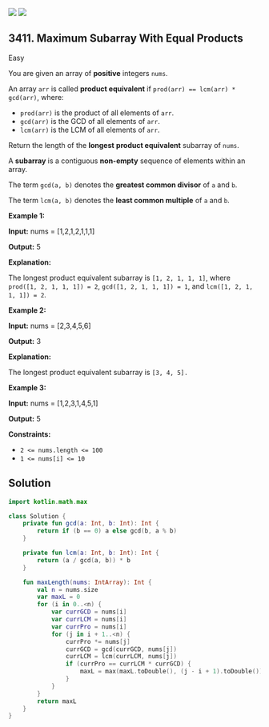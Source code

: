 [![](https://img.shields.io/github/stars/javadev/LeetCode-in-Kotlin?label=Stars&style=flat-square)](https://github.com/javadev/LeetCode-in-Kotlin)
[![](https://img.shields.io/github/forks/javadev/LeetCode-in-Kotlin?label=Fork%20me%20on%20GitHub%20&style=flat-square)](https://github.com/javadev/LeetCode-in-Kotlin/fork)

## 3411\. Maximum Subarray With Equal Products

Easy

You are given an array of **positive** integers `nums`.

An array `arr` is called **product equivalent** if `prod(arr) == lcm(arr) * gcd(arr)`, where:

*   `prod(arr)` is the product of all elements of `arr`.
*   `gcd(arr)` is the GCD of all elements of `arr`.
*   `lcm(arr)` is the LCM of all elements of `arr`.

Return the length of the **longest** **product equivalent** subarray of `nums`.

A **subarray** is a contiguous **non-empty** sequence of elements within an array.

The term `gcd(a, b)` denotes the **greatest common divisor** of `a` and `b`.

The term `lcm(a, b)` denotes the **least common multiple** of `a` and `b`.

**Example 1:**

**Input:** nums = [1,2,1,2,1,1,1]

**Output:** 5

**Explanation:**

The longest product equivalent subarray is `[1, 2, 1, 1, 1]`, where `prod([1, 2, 1, 1, 1]) = 2`, `gcd([1, 2, 1, 1, 1]) = 1`, and `lcm([1, 2, 1, 1, 1]) = 2`.

**Example 2:**

**Input:** nums = [2,3,4,5,6]

**Output:** 3

**Explanation:**

The longest product equivalent subarray is `[3, 4, 5].`

**Example 3:**

**Input:** nums = [1,2,3,1,4,5,1]

**Output:** 5

**Constraints:**

*   `2 <= nums.length <= 100`
*   `1 <= nums[i] <= 10`

## Solution

```kotlin
import kotlin.math.max

class Solution {
    private fun gcd(a: Int, b: Int): Int {
        return if (b == 0) a else gcd(b, a % b)
    }

    private fun lcm(a: Int, b: Int): Int {
        return (a / gcd(a, b)) * b
    }

    fun maxLength(nums: IntArray): Int {
        val n = nums.size
        var maxL = 0
        for (i in 0..<n) {
            var currGCD = nums[i]
            var currLCM = nums[i]
            var currPro = nums[i]
            for (j in i + 1..<n) {
                currPro *= nums[j]
                currGCD = gcd(currGCD, nums[j])
                currLCM = lcm(currLCM, nums[j])
                if (currPro == currLCM * currGCD) {
                    maxL = max(maxL.toDouble(), (j - i + 1).toDouble()).toInt()
                }
            }
        }
        return maxL
    }
}
```